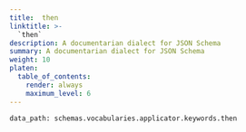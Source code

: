 ```yaml
---
title:  then
linktitle: >-
  `then`
description: A documentarian dialect for JSON Schema
summary: A documentarian dialect for JSON Schema
weight: 10
platen:
  table_of_contents:
    render: always
    maximum_level: 6
---
```


```schematize
data_path: schemas.vocabularies.applicator.keywords.then
```
